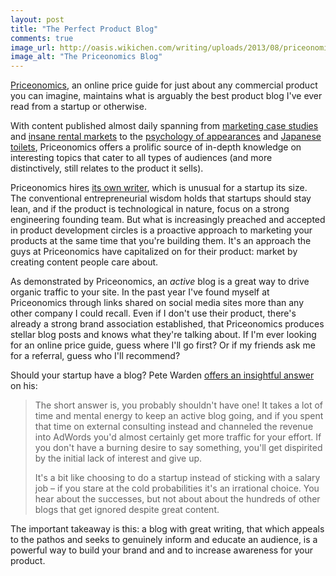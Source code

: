 ```yaml
---
layout: post
title: "The Perfect Product Blog"
comments: true
image_url: http://oasis.wikichen.com/writing/uploads/2013/08/priceonomics.jpg
image_alt: "The Priceonomics Blog"
---
```


[Priceonomics](http://priceonomics.com/), an online price guide for just about any commercial product you can imagine, maintains what is arguably the best product blog I've ever read from a startup or otherwise.

With content published almost daily spanning from [marketing case studies][marketing] and [insane rental markets][rental] to the [psychology of appearances][psych] and [Japanese toilets][toilets], Priceonomics offers a prolific source of in-depth knowledge on interesting topics that cater to all types of audiences (and more distinctively, still relates to the product it sells).

[marketing]: http://priceonomics.com/americans-thought-they-smelled-fine-until/
[rental]: http://priceonomics.com/the-san-francisco-rent-explosion/
[psych]: http://blog.priceonomics.com/post/48869654882/being-really-really-ridiculously-good-looking
[toilets]: http://priceonomics.com/toilets/#japanese

Priceonomics hires [its own writer][writer], which is unusual for a startup its size. The conventional entrepreneurial wisdom holds that startups should stay lean, and if the product is technological in nature, focus on a strong engineering founding team. But what is increasingly preached and accepted in product development circles is a proactive approach to marketing your products at the same time that you're building them. It's an approach the guys at Priceonomics have capitalized on for their product: market by creating content people care about.

As demonstrated by Priceonomics, an *active* blog is a great way to drive organic traffic to your site. In the past year I've found myself at Priceonomics through links shared on social media sites more than any other company I could recall. Even if I don't use their product, there's already a strong brand association established, that Priceonomics produces stellar blog posts and knows what they're talking about. If I'm ever looking for an online price guide, guess where I'll go first? Or if my friends ask me for a referral, guess who I'll recommend?

[writer]: http://priceonomics.com/about/

Should your startup have a blog? Pete Warden [offers an insightful answer][answer] on his:

> The short answer is, you probably shouldn't have one! It takes a lot of time and mental energy to keep an active blog going, and if you spent that time on external consulting instead and channeled the revenue into AdWords you'd almost certainly get more traffic for your effort. If you don't have a burning desire to say something, you'll get dispirited by the initial lack of interest and give up.
>
> It's a bit like choosing to do a startup instead of sticking with a salary job – if you stare at the cold probabilities it's an irrational choice. You hear about the successes, but not about about the hundreds of other blogs that get ignored despite great content.

[answer]: http://petewarden.com/2010/10/11/why-should-startups-blog/

The important takeaway is this: a blog with great writing, that which appeals to the pathos and seeks to genuinely inform and educate an audience, is a powerful way to build your brand and and to increase awareness for your product.